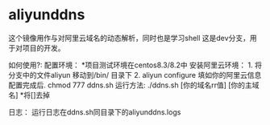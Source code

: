 # aliyunddns
这个镜像用作与对阿里云域名的动态解析，同时也是学习shell
这是dev分支，用于对项目的开发。


如何使用?:
配置环境：
*项目测试环境在centos8.3/8.2中
	安装阿里云环境：
	1. 将分支中的文件aliyun 移动到/bin/ 目录下
	2. aliyun configure 填如你的阿里云信息
配置完成后. chmod 777 ddns.sh
运行方法:
./ddns.sh [你的域名rr值] [你的主域名]
*将[]去掉

日志：
运行日志在ddns.sh同目录下的aliyunddns.logs
